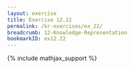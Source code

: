 ```yaml
---
layout: exercise
title: Exercise 12.22
permalink: /kr-exercises/ex_22/
breadcrumb: 12-Knowledge-Representation
bookmarkID: ex12.22
---
```


{% include mathjax_support %}
